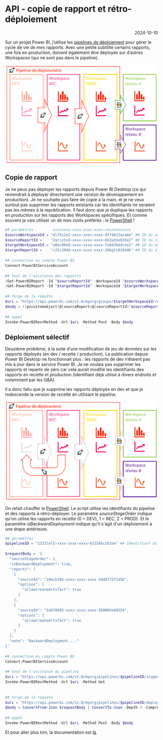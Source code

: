 # API - copie de rapport et rétro-déploiement 

<p style="text-align: right;">2024-10-10</p>

Sur un projet Power BI, j’utilise les [pipelines de déploiement](https://learn.microsoft.com/fr-fr/fabric/cicd/deployment-pipelines/get-started-with-deployment-pipelines) pour gérer le cycle de vie de mes rapports. Avec une petite subtilité certains rapports, une fois en production, doivent également être déployés sur d’autres Workspaces (qui ne sont pas dans le pipeline).

![image](/Images/20241010-api-copie-deploiement-selectif/worspaces.png)

## Copie de rapport

Je ne peux pas déployer les rapports depuis Power BI Desktop (ce qui reviendrait à déployer directement une version de développement en production). Je ne souhaite pas faire de copie à la main, et je ne veux surtout pas supprimer les rapports existants car les identifiants ne seraient pas les mêmes à la republication.
Il faut donc que je duplique les rapports en production sur les rapports des Workspaces spécifiques. 
Et comme souvent je vais utiliser un de mes outils préférés : le [PowerShell](https://learn.microsoft.com/en-us/powershell/power-bi/overview) !

```powershell
## paramètres         xxxxxxxx-xxxx-xxxx-xxxx-xxxxxxxxxxxx 
$sourceWorkspaceId = "4lf412e1-xxxx-xxxx-xxxx-dff4623aca0a" ## ID du workspace contenant le rapport source 
$sourceReportId =    "2arcz3cb-xxxx-xxxx-xxxx-bb2ed1e016e2" ## ID du rapport source
$targetWorkspaceId = "a0ec00e6-xxxx-xxxx-xxxx-fa843bddcee2" ## ID du workspace contenant le rapport à mettre à jour
$targetReportId =    "c25c299d-xxxx-xxxx-xxxx-206gti019d4b" ## ID du à mettre à jour

## connection au compte Power BI
Connect-PowerBIServiceAccount 

## test de l'existance des rapports
(Get-PowerBIReport -Id "$sourceReportId" -WorkspaceId "$sourceWorkspaceId").Name 
(Get-PowerBIReport -Id "$targetReportId" -WorkspaceId "$targetWorkspaceId").Name 

## forge de la requête
$uri = "https://api.powerbi.com/v1.0/myorg/groups/$targetWorkspaceId/reports/$targetReportId/UpdateReportContent"
$body = ([pscustomobject]@{sourceReport=@{sourceReportId="$sourceReportId"; sourceWorkspaceId="$sourceWorkspaceId"}; sourceType="ExistingReport"} | ConvertTo-Json -Depth 2 -Compress)
   
## appel
Invoke-PowerBIRestMethod -Url $uri -Method Post -Body $body
```


## Déploiement sélectif 

Deuxième problème, à la suite d’une modification de jeu de données sur les rapports déployés (en dev / recette / production). La publication depuis Power BI Desktop ne fonctionnait plus : les rapports de dev n’étaient pas mis à jour dans le service Power BI. Je ne voulais pas supprimer les rapports et repartir de zéro car cela aurait modifié les identifiants des rapports en recette et production (identifiant déjà utilisé à divers endroits et notamment par les Q&A).

Il a donc fallu que je supprime les rapports déployés en dev et que je redescende la version de recette en utilisant le pipeline.

![image](/Images/20241010-api-copie-deploiement-selectif/worspaces_selective_deploy.png)

On refait chauffer le [PowerShell](https://learn.microsoft.com/en-us/powershell/power-bi/overview). Le script utilise les identifiants du pipeline et des rapports à rétro-déployer. Le paramètre *sourceStageOrder* indique qu'on utilise les rapports en recette (0 = DEV), 1 = REC, 2 = PROD). Et le paramètre *isBackwardDeployment* indique qu'il s'agit d'un déploiement à une étape antérieure.

```powershell
## paramètres
$pipelineID = "1232lol5-xxxx-xxxx-xxxx-b115Abc103ae" ## Identifiant du pipeline

$requestBody = '{
  "sourceStageOrder": 1,
  "isBackwardDeployment": true,
  "reports": [
    {
      "sourceId": "10mib70b-xxxx-xxxx-xxxx-3dd87757145b",
      "options": {
        "allowCreateArtifact": true
      }
    },
    {
      "sourceId": "5d470895-xxxx-xxxx-xxxx-3b00b5e8d559",
      "options": {
        "allowCreateArtifact": true
      }
    }
  ],
  "note": "BackwardDeployment ..."
}'

## connection au compte Power BI
Connect-PowerBIServiceAccount 

## test de l'existance du pipeline
$uri = "https://api.powerbi.com/v1.0/myorg/pipelines/$pipelineID/stages"
Invoke-PowerBIRestMethod -Url $uri -Method Get


## forge de la requête
$uri = "https://api.powerbi.com/v1.0/myorg/pipelines/$pipelineID/deploy"
$body = ConvertFrom-Json $requestBody | ConvertTo-Json -Depth 3 -Compress

## appel
Invoke-PowerBIRestMethod -Url $uri -Method Post -Body $body
```
Et pour aller plus loin, la documentation est [là](https://learn.microsoft.com/en-us/rest/api/power-bi/pipelines/selective-deploy).